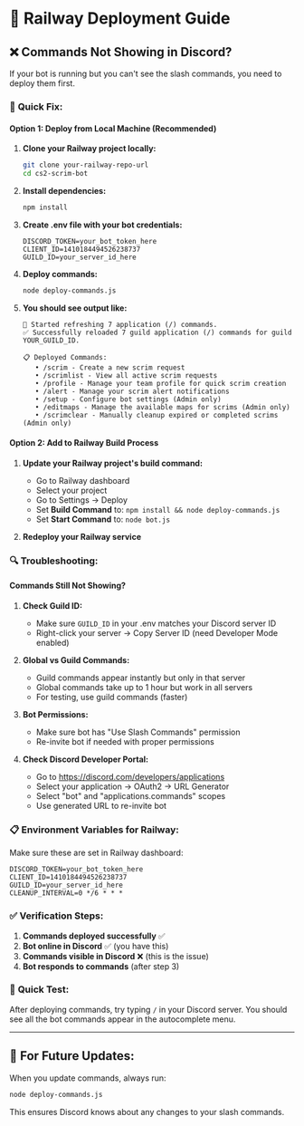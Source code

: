 # 🚀 Railway Deployment Guide

## ❌ Commands Not Showing in Discord?

If your bot is running but you can't see the slash commands, you need to deploy them first.

### 🔧 **Quick Fix:**

#### **Option 1: Deploy from Local Machine (Recommended)**

1. **Clone your Railway project locally:**
   ```bash
   git clone your-railway-repo-url
   cd cs2-scrim-bot
   ```

2. **Install dependencies:**
   ```bash
   npm install
   ```

3. **Create .env file with your bot credentials:**
   ```env
   DISCORD_TOKEN=your_bot_token_here
   CLIENT_ID=1410184494526238737
   GUILD_ID=your_server_id_here
   ```

4. **Deploy commands:**
   ```bash
   node deploy-commands.js
   ```

5. **You should see output like:**
   ```
   🚀 Started refreshing 7 application (/) commands.
   ✅ Successfully reloaded 7 guild application (/) commands for guild YOUR_GUILD_ID.
   
   📋 Deployed Commands:
      • /scrim - Create a new scrim request
      • /scrimlist - View all active scrim requests
      • /profile - Manage your team profile for quick scrim creation
      • /alert - Manage your scrim alert notifications
      • /setup - Configure bot settings (Admin only)
      • /editmaps - Manage the available maps for scrims (Admin only)
      • /scrimclear - Manually cleanup expired or completed scrims (Admin only)
   ```

#### **Option 2: Add to Railway Build Process**

1. **Update your Railway project's build command:**
   - Go to Railway dashboard
   - Select your project
   - Go to Settings → Deploy
   - Set **Build Command** to: `npm install && node deploy-commands.js`
   - Set **Start Command** to: `node bot.js`

2. **Redeploy your Railway service**

### 🔍 **Troubleshooting:**

#### **Commands Still Not Showing?**

1. **Check Guild ID:**
   - Make sure `GUILD_ID` in your .env matches your Discord server ID
   - Right-click your server → Copy Server ID (need Developer Mode enabled)

2. **Global vs Guild Commands:**
   - Guild commands appear instantly but only in that server
   - Global commands take up to 1 hour but work in all servers
   - For testing, use guild commands (faster)

3. **Bot Permissions:**
   - Make sure bot has "Use Slash Commands" permission
   - Re-invite bot if needed with proper permissions

4. **Check Discord Developer Portal:**
   - Go to https://discord.com/developers/applications
   - Select your application → OAuth2 → URL Generator
   - Select "bot" and "applications.commands" scopes
   - Use generated URL to re-invite bot

### 📋 **Environment Variables for Railway:**

Make sure these are set in Railway dashboard:

```env
DISCORD_TOKEN=your_bot_token_here
CLIENT_ID=1410184494526238737
GUILD_ID=your_server_id_here
CLEANUP_INTERVAL=0 */6 * * *
```

### ✅ **Verification Steps:**

1. **Commands deployed successfully** ✅
2. **Bot online in Discord** ✅ (you have this)
3. **Commands visible in Discord** ❌ (this is the issue)
4. **Bot responds to commands** (after step 3)

### 🎯 **Quick Test:**

After deploying commands, try typing `/` in your Discord server. You should see all the bot commands appear in the autocomplete menu.

---

## 🔄 **For Future Updates:**

When you update commands, always run:
```bash
node deploy-commands.js
```

This ensures Discord knows about any changes to your slash commands.